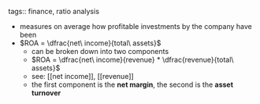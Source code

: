 tags:: finance, ratio analysis

- measures on average how profitable investments by the company have been
- $ROA = \dfrac{net\ income}{total\ assets}$
	- can be broken down into two components
	- $ROA = \dfrac{net\ income}{revenue} * \dfrac{revenue}{total\ assets}$
	- see: [[net income]], [[revenue]]
	- the first component is the **net margin**, the second is the **asset turnover**
